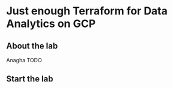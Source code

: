 # Just enough Terraform for Data Analytics on GCP

## About the lab

Anagha TODO


## Start the lab


